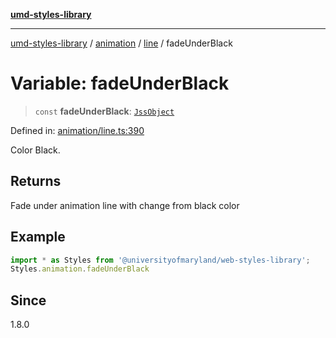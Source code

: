 [**umd-styles-library**](../../../../README.md)

***

[umd-styles-library](../../../../modules.md) / [animation](../../../README.md) / [line](../README.md) / fadeUnderBlack

# Variable: fadeUnderBlack

> `const` **fadeUnderBlack**: [`JssObject`](../../../../utilities/namespaces/transform/type-aliases/JssObject.md)

Defined in: [animation/line.ts:390](https://github.com/UMD-Digital/design-system/blob/ada30a44686a89a90941bbd44a6f156101fc9b44/packages/styles/source/animation/line.ts#L390)

Color Black.

## Returns

Fade under animation line with change from black color

## Example

```typescript
import * as Styles from '@universityofmaryland/web-styles-library';
Styles.animation.fadeUnderBlack
```

## Since

1.8.0
